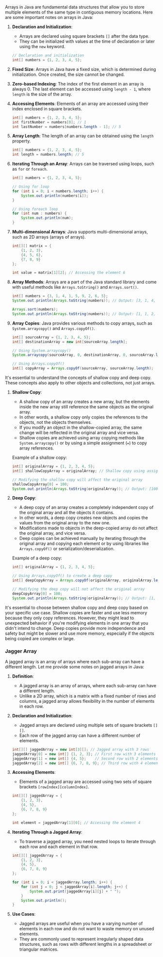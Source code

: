 Arrays in Java are fundamental data structures that allow you to store multiple elements of the same type in contiguous memory locations. Here are some important notes on arrays in Java:

1. **Declaration and Initialization**:
    - Arrays are declared using square brackets `[]` after the data type.
    - They can be initialized with values at the time of declaration or later using the `new` keyword.

   ```java
   // Declaration and initialization
   int[] numbers = {1, 2, 3, 4, 5};
   ```

2. **Fixed Size**: Arrays in Java have a fixed size, which is determined during initialization. Once created, the size cannot be changed.

3. **Zero-based Indexing**: The index of the first element in an array is always 0. The last element can be accessed using `length - 1`, where `length` is the size of the array.

4. **Accessing Elements**: Elements of an array are accessed using their index enclosed in square brackets.

   ```java
   int[] numbers = {1, 2, 3, 4, 5};
   int firstNumber = numbers[0]; // 1
   int lastNumber = numbers[numbers.length - 1]; // 5
   ```

5. **Array Length**: The length of an array can be obtained using the `length` property.

   ```java
   int[] numbers = {1, 2, 3, 4, 5};
   int length = numbers.length; // 5
   ```

6. **Iterating Through an Array**: Arrays can be traversed using loops, such as `for` or `foreach`.

   ```java
   int[] numbers = {1, 2, 3, 4, 5};

   // Using for loop
   for (int i = 0; i < numbers.length; i++) {
       System.out.println(numbers[i]);
   }

   // Using foreach loop
   for (int num : numbers) {
       System.out.println(num);
   }
   ```

7. **Multi-dimensional Arrays**: Java supports multi-dimensional arrays, such as 2D arrays (arrays of arrays).

   ```java
   int[][] matrix = {
       {1, 2, 3},
       {4, 5, 6},
       {7, 8, 9}
   };

   int value = matrix[1][2]; // Accessing the element 6
   ```

8. **Array Methods**: Arrays are a part of the Java standard library and come with useful methods like `Arrays.toString()` and `Arrays.sort()`.

   ```java
   int[] numbers = {3, 1, 4, 1, 5, 9, 2, 6, 5};
   System.out.println(Arrays.toString(numbers)); // Output: [3, 1, 4, 1, 5, 9, 2, 6, 5]

   Arrays.sort(numbers);
   System.out.println(Arrays.toString(numbers)); // Output: [1, 1, 2, 3, 4, 5, 5, 6, 9]
   ```

9. **Array Copies**: Java provides various methods to copy arrays, such as `System.arraycopy()` and `Arrays.copyOf()`.

   ```java
   int[] sourceArray = {1, 2, 3, 4, 5};
   int[] destinationArray = new int[sourceArray.length];

   // Using System.arraycopy()
   System.arraycopy(sourceArray, 0, destinationArray, 0, sourceArray.length);

   // Using Arrays.copyOf()
   int[] copyArray = Arrays.copyOf(sourceArray, sourceArray.length);
   ```

It's essential to understand the concepts of shallow copy and deep copy. These concepts also apply to other objects and collections, not just arrays.

1. **Shallow Copy**:
   - A shallow copy of an array creates a new array, but the elements inside the new array still reference the same objects as the original array.
   - In other words, a shallow copy only copies the references to the objects, not the objects themselves.
   - If you modify an object in the shallow-copied array, the same change will be reflected in the original array and vice versa.
   - Shallow copies are achieved using array copying methods like `System.arraycopy()` or by using a simple assignment (`=`) to copy array references.

   Example of a shallow copy:

   ```java
   int[] originalArray = {1, 2, 3, 4, 5};
   int[] shallowCopyArray = originalArray; // Shallow copy using assignment

   // Modifying the shallow copy will affect the original array
   shallowCopyArray[0] = 100;
   System.out.println(Arrays.toString(originalArray)); // Output: [100, 2, 3, 4, 5]
   ```

2. **Deep Copy**:
   - A deep copy of an array creates a completely independent copy of the original array and all the objects it contains.
   - In other words, a deep copy creates new objects and copies the values from the original array to the new one.
   - Modifications made to objects in the deep-copied array do not affect the original array, and vice versa.
   - Deep copies can be achieved manually by iterating through the original array and copying each element or by using libraries like `Arrays.copyOf()` or serialization/deserialization.

   Example of a deep copy:

   ```java
   int[] originalArray = {1, 2, 3, 4, 5};

   // Using Arrays.copyOf() to create a deep copy
   int[] deepCopyArray = Arrays.copyOf(originalArray, originalArray.length);

   // Modifying the deep copy will not affect the original array
   deepCopyArray[0] = 100;
   System.out.println(Arrays.toString(originalArray)); // Output: [1, 2, 3, 4, 5]
   ```

It's essential to choose between shallow copy and deep copy based on your specific use case. Shallow copies are faster and use less memory because they only copy references. However, they might lead to unexpected behavior if you're modifying elements in one array that you didn't intend to change. Deep copies provide more independence and safety but might be slower and use more memory, especially if the objects being copied are complex or large.

### Jagger Array

A jagged array is an array of arrays where each sub-array can have a different length. Let me provide some notes on jagged arrays in Java:

1. **Definition**:
   - A jagged array is an array of arrays, where each sub-array can have a different length.
   - Unlike a 2D array, which is a matrix with a fixed number of rows and columns, a jagged array allows flexibility in the number of elements in each row.

2. **Declaration and Initialization**:
   - Jagged arrays are declared using multiple sets of square brackets `[][]`.
   - Each row of the jagged array can have a different number of elements.

   ```java
   int[][] jaggedArray = new int[3][]; // Jagged array with 3 rows
   jaggedArray[0] = new int[] {1, 2, 3}; // First row with 3 elements
   jaggedArray[1] = new int[] {4, 5};    // Second row with 2 elements
   jaggedArray[2] = new int[] {6, 7, 8, 9}; // Third row with 4 elements
   ```

3. **Accessing Elements**:
   - Elements of a jagged array are accessed using two sets of square brackets `[rowIndex][columnIndex]`.

   ```java
   int[][] jaggedArray = {
       {1, 2, 3},
       {4, 5},
       {6, 7, 8, 9}
   };

   int element = jaggedArray[1][0]; // Accessing the element 4
   ```

4. **Iterating Through a Jagged Array**:
   - To traverse a jagged array, you need nested loops to iterate through each row and each element in that row.

   ```java
   int[][] jaggedArray = {
       {1, 2, 3},
       {4, 5},
       {6, 7, 8, 9}
   };

   for (int i = 0; i < jaggedArray.length; i++) {
       for (int j = 0; j < jaggedArray[i].length; j++) {
           System.out.print(jaggedArray[i][j] + " ");
       }
       System.out.println();
   }
   ```

5. **Use Cases**:
   - Jagged arrays are useful when you have a varying number of elements in each row and do not want to waste memory on unused elements.
   - They are commonly used to represent irregularly shaped data structures, such as rows with different lengths in a spreadsheet or triangular matrices.

